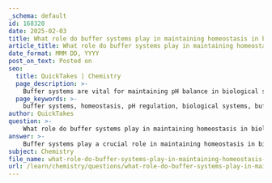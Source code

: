 ```yaml
---
_schema: default
id: 168320
date: 2025-02-03
title: What role do buffer systems play in maintaining homeostasis in biological systems?
article_title: What role do buffer systems play in maintaining homeostasis in biological systems?
date_format: MMM DD, YYYY
post_on_text: Posted on
seo:
  title: QuickTakes | Chemistry
  page_description: >-
    Buffer systems are vital for maintaining pH balance in biological systems, ensuring homeostasis and optimal functioning of metabolic processes.
  page_keywords: >-
    buffer systems, homeostasis, pH regulation, biological systems, buffering capacity, bicarbonate buffer system, phosphate buffer system, protein buffers, metabolic processes, enzyme activity
author: QuickTakes
question: >-
    What role do buffer systems play in maintaining homeostasis in biological systems?
answer: >-
    Buffer systems play a crucial role in maintaining homeostasis in biological systems by regulating the pH of bodily fluids. Homeostasis refers to the ability of living organisms to maintain a stable internal environment despite external changes, and pH balance is a key aspect of this stability.\n\n### Role of Buffer Systems in Homeostasis\n\n1. **pH Regulation**: Biological systems require a specific pH range for optimal functioning. For instance, human blood typically maintains a pH around 7.4. Deviations from this range can disrupt enzyme activity and metabolic processes, leading to detrimental effects on cellular functions.\n\n2. **Buffering Capacity**: Buffers are substances that can absorb excess hydrogen ions (H⁺) or hydroxide ions (OH⁻) to counteract changes in pH. They work by either donating H⁺ ions when the solution becomes too basic or accepting H⁺ ions when the solution becomes too acidic. This dynamic equilibrium helps stabilize the pH of biological fluids, such as blood and intracellular fluids.\n\n3. **Examples of Biological Buffers**: Common buffer systems in the human body include:\n   - **Bicarbonate Buffer System**: This system involves the equilibrium between carbonic acid (H₂CO₃) and bicarbonate ions (HCO₃⁻). It plays a significant role in maintaining blood pH.\n   - **Phosphate Buffer System**: This system is important in intracellular fluids and helps regulate pH in the kidneys.\n   - **Protein Buffers**: Proteins can also act as buffers due to their amino acid composition, which allows them to accept or donate H⁺ ions.\n\n4. **Impact on Metabolic Processes**: Many biochemical reactions, including those involved in cellular respiration and photosynthesis, are sensitive to pH changes. By maintaining a stable pH, buffer systems ensure that these metabolic processes can occur efficiently, supporting overall cellular function and energy production.\n\n5. **Response to External Changes**: Buffer systems enable organisms to respond to external changes, such as diet or environmental conditions, that may affect pH. For example, the ingestion of acidic or basic foods can alter blood pH, but buffer systems quickly adjust to maintain homeostasis.\n\nIn summary, buffer systems are essential for maintaining pH balance in biological systems, which is critical for homeostasis. They ensure that the internal environment remains stable, allowing for proper enzyme function and metabolic processes, ultimately supporting the health and survival of the organism.
subject: Chemistry
file_name: what-role-do-buffer-systems-play-in-maintaining-homeostasis-in-biological-systems.md
url: /learn/chemistry/questions/what-role-do-buffer-systems-play-in-maintaining-homeostasis-in-biological-systems
---
```


&nbsp;